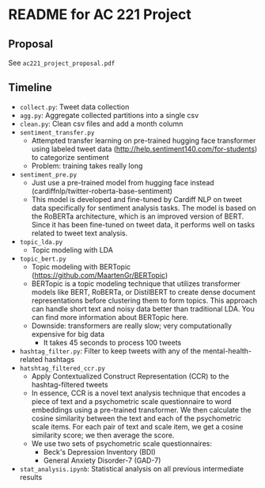 # README for AC 221 Project

## Proposal

See `ac221_project_proposal.pdf`

## Timeline

- `collect.py`: Tweet data collection
- `agg.py`: Aggregate collected partitions into a single csv
- `clean.py`: Clean csv files and add a month column
- `sentiment_transfer.py`
  - Attempted transfer learning on pre-trained hugging face transformer using labeled tweet data (http://help.sentiment140.com/for-students) to categorize sentiment
  - Problem: training takes really long
- `sentiment_pre.py`
  - Just use a pre-trained model from hugging face instead (cardiffnlp/twitter-roberta-base-sentiment)
  - This model is developed and fine-tuned by Cardiff NLP on tweet data specifically for sentiment analysis tasks. The model is based on the RoBERTa architecture, which is an improved version of BERT. Since it has been fine-tuned on tweet data, it performs well on tasks related to tweet text analysis.
- `topic_lda.py`
  - Topic modeling with LDA
- `topic_bert.py`
  - Topic modeling with BERTopic (https://github.com/MaartenGr/BERTopic)
  - BERTopic is a topic modeling technique that utilizes transformer models like BERT, RoBERTa, or DistilBERT to create dense document representations before clustering them to form topics. This approach can handle short text and noisy data better than traditional LDA. You can find more information about BERTopic here.
  - Downside: transformers are really slow; very computationally expensive for big data
    - It takes 45 seconds to process 100 tweets
- `hashtag_filter.py`: Filter to keep tweets with any of the mental-health-related hashtags
- `hatshtag_filtered_ccr.py`
  - Apply Contextualized Construct Representation (CCR) to the hashtag-filtered tweets
  - In essence, CCR is a novel text analysis technique that encodes a piece of text and a psychometric scale questionnaire to word embeddings using a pre-trained transformer. We then calculate the cosine similarity between the text and each of the psychometric scale items. For each pair of text and scale item, we get a cosine similarity score; we then average the score.
  - We use two sets of psychometric scale questionnaires:
    - Beck's Depression Inventory (BDI)
    - General Anxiety Disorder-7 (GAD-7)
- `stat_analysis.ipynb`: Statistical analysis on all previous intermediate results
